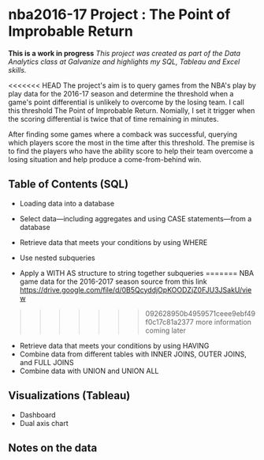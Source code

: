 # nba2016-17 Project : The Point of Improbable Return
**This is a work in progress**
*This project was created as part of the Data Analytics class at Galvanize and highlights my SQL, Tableau and Excel skills.*

<<<<<<< HEAD
The project's aim is to query games from the NBA's play by play data for the 2016-17 season and determine the threshold when a game's point differential is unlikely to overcome by the losing team. I call this threshold The Point of Improbable Return. Nomially, I set it trigger when the scoring differential is twice that of time remaining in minutes.

After finding some games where a comback was successful, querying which players score the most in the time after this threshold. The premise is to find the players who have the ability score to help their team overcome a losing situation and help produce a come-from-behind win.

## Table of Contents (SQL)


* Loading data into a database

* Select data—including aggregates and using CASE statements—from a database

* Retrieve data that meets your conditions by using WHERE
* Use nested subqueries
* Apply a WITH AS structure to string together subqueries
=======
NBA game data for the 2016-2017 season source from this link
https://drive.google.com/file/d/0B5QcyddjOpKOODZjZ0FJU3JSakU/view

>>>>>>> 092628950b4959571ceee9ebf49f0c17c81a2377
more information coming later


* Retrieve data that meets your conditions by using HAVING
* Combine data from different tables with INNER JOINS, OUTER JOINS, and FULL JOINS
* Combine data with UNION and UNION ALL

## Visualizations (Tableau)
* Dashboard
* Dual axis chart

## Notes on the data
